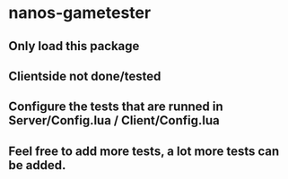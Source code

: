 # nanos-gametester
## Only load this package
## Clientside not done/tested
## Configure the tests that are runned in Server/Config.lua / Client/Config.lua
## Feel free to add more tests, a lot more tests can be added.
